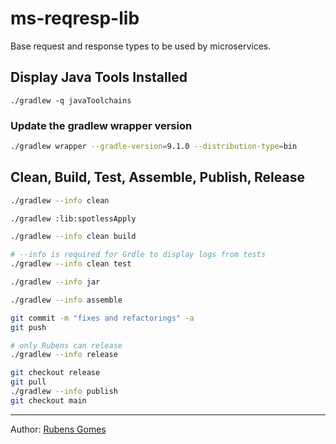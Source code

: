 # ms-reqresp-lib
Base request and response types to be used by microservices.

## Display Java Tools Installed

```shell
./gradlew -q javaToolchains
```

### Update the gradlew wrapper version

```bash
./gradlew wrapper --gradle-version=9.1.0 --distribution-type=bin
```

## Clean, Build, Test, Assemble, Publish, Release

```bash
./gradlew --info clean
```

```bash
./gradlew :lib:spotlessApply
```

```bash
./gradlew --info clean build
```

```bash
# --info is required for Grdle to display logs from tests
./gradlew --info clean test
```

```bash
./gradlew --info jar
```

```bash
./gradlew --info assemble
```

```bash
git commit -m "fixes and refactorings" -a
git push
```

```bash
# only Rubens can release
./gradlew --info release
```

```bash
git checkout release
git pull
./gradlew --info publish
git checkout main
```

---
Author:  [Rubens Gomes](https://rubensgomes.com/)


